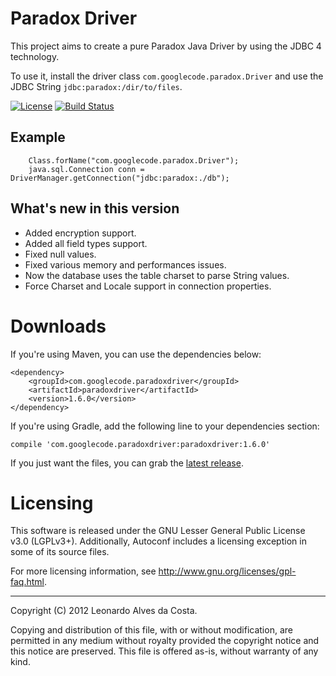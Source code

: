 # Paradox Driver #
This project aims to create a pure Paradox Java Driver by using the JDBC 4 technology.

To use it, install the driver class `com.googlecode.paradox.Driver` and use the JDBC String `jdbc:paradox:/dir/to/files`.

[![License](https://img.shields.io/badge/License-GPL%203.0-blue.svg)](LICENSE) [![Build Status](https://travis-ci.org/leonhad/paradoxdriver.svg?branch=master)](https://travis-ci.org/leonhad/paradoxdriver)

## Example ##

```
    Class.forName("com.googlecode.paradox.Driver");
    java.sql.Connection conn = DriverManager.getConnection("jdbc:paradox:./db");
```

## What's new in this version

- Added encryption support.
- Added all field types support.
- Fixed null values.
- Fixed various memory and performances issues.
- Now the database uses the table charset to parse String values.
- Force Charset and Locale support in connection properties.

# Downloads #
If you're using Maven, you can use the dependencies below:

```
<dependency>
    <groupId>com.googlecode.paradoxdriver</groupId>
    <artifactId>paradoxdriver</artifactId>
    <version>1.6.0</version>
</dependency>
```

If you're using Gradle, add the following line to your dependencies section:

    compile 'com.googlecode.paradoxdriver:paradoxdriver:1.6.0'

If you just want the files, you can grab the [latest release](https://github.com/leonhad/paradoxdriver/releases/latest).

# Licensing

This software is released under the GNU Lesser General Public License v3.0 (LGPLv3+).
Additionally, Autoconf includes a licensing exception in some of its
source files.

For more licensing information, see
<http://www.gnu.org/licenses/gpl-faq.html>.

-----
Copyright (C) 2012 Leonardo Alves da Costa.

Copying and distribution of this file, with or without modification,
are permitted in any medium without royalty provided the copyright
notice and this notice are preserved.  This file is offered as-is,
without warranty of any kind.
